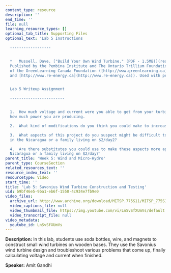 ```yaml
---
content_type: resource
description: ''
end_time: ''
file: null
learning_resource_types: []
optional_tab_title: Supporting Files
optional_text: 'Lab 5 Instructions

  ------------------


  *   Mussell, Dave. ["Build Your Own Wind Turbine." (PDF - 1.5MB)](resources/mitec_711s11_lab5)
  Published by the Pembina Institute and The Ontario Trillium Foundation, 2006. (Courtesy
  of the GreenLearning Canada Foundation ([http://www.greenlearning.ca](http://www.greenlearning.ca)
  and [http://www.re-energy.ca](http://www.re-energy.ca)). Used with permission.)


  Lab 5 Writeup Assignment

  ------------------------


  1.  How much voltage and current were you able to get from your turbine? Calculate
  how much power you are producing.

  2.  What kind of modifications do you think you could make to increase the output?

  3.  What aspects of this project do you suspect might be difficult to accomplish
  in the Nicaragua or a family living on $2/day2?

  4.  Are there substitutes you could use to make these aspects more applicable to
  Nicaragua or a family living on $2/day?'
parent_title: 'Week 5: Wind and Micro-Hydro'
parent_type: CourseSection
related_resources_text: ''
resource_index_text: ''
resourcetype: Video
start_time: ''
title: 'Lab 5: Savonius Wind Turbine Construction and Testing'
uid: b9bf46e5-9ba1-eb6f-1550-4c934e7fb9e0
video_files:
  archive_url: http://www.archive.org/download/MITSP.775S11/MITSP_775S11lab05_300k.mp4
  video_captions_file: null
  video_thumbnail_file: https://img.youtube.com/vi/LnSvSfXUmVs/default.jpg
  video_transcript_file: null
video_metadata:
  youtube_id: LnSvSfXUmVs
---
```


**Description:** In this lab, students use soda bottles, wire, and magnets to construct small wind turbines on wooden bases. They use the Savonius wind turbine design and troubleshoot various problems that come up, finally calculating voltage and current when finished.

**Speaker:** Amit Gandhi